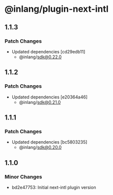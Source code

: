 # @inlang/plugin-next-intl

## 1.1.3

### Patch Changes

- Updated dependencies [cd29edb11]
  - @inlang/sdk@0.22.0

## 1.1.2

### Patch Changes

- Updated dependencies [e20364a46]
  - @inlang/sdk@0.21.0

## 1.1.1

### Patch Changes

- Updated dependencies [bc5803235]
  - @inlang/sdk@0.20.0

## 1.1.0

### Minor Changes

- bd2e47753: Initial next-intl plugin version
